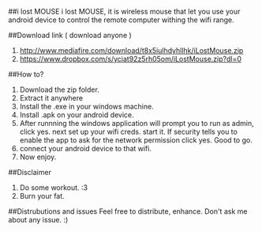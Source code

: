 ##i lost MOUSE
i lost MOUSE, it is wireless mouse that let you use your android device to control the remote computer withing the wifi range.

##Download link ( download anyone )
1. http://www.mediafire.com/download/t8x5iulhdyhllhk/iLostMouse.zip
2. https://www.dropbox.com/s/yciat92z5rh05om/iLostMouse.zip?dl=0

##How to? 
1. Download the zip folder.
2. Extract it anywhere
3. Install the .exe in your windows machine.
4. Install .apk on your android device.
5. After runnning the windows application will prompt you to run as admin, click yes. next set up your wifi creds. start it. If security tells you to enable the app to ask for the network permission click yes. Good to go.
6. connect your android device to that wifi.
7. Now enjoy.

##Disclaimer
1. Do some workout. :3 
2. Burn your fat.

##Distrubutions and issues
Feel free to distribute, enhance. Don't ask me about any issue. :)